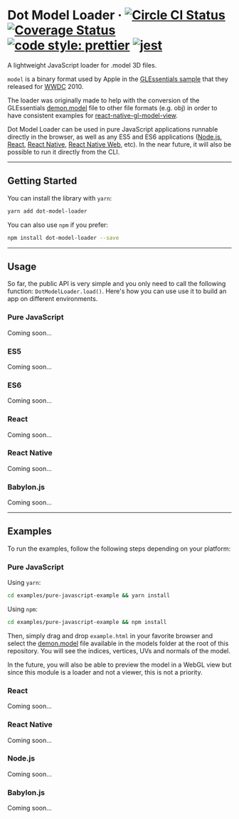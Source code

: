 # Dot Model Loader &middot; [![Circle CI Status](https://circleci.com/gh/PatriceVignola/dot-model-loader.svg?style=shield)](https://circleci.com/gh/PatriceVignola/dot-model-loader) [![Coverage Status](https://coveralls.io/repos/github/PatriceVignola/dot-model-loader/badge.svg?branch=master)](https://coveralls.io/github/PatriceVignola/dot-model-loader?branch=master) [![code style: prettier](https://img.shields.io/badge/code_style-prettier-ff69b4.svg?style=flat-square)](https://github.com/prettier/prettier) [![jest](https://facebook.github.io/jest/img/jest-badge.svg)](https://github.com/facebook/jest)

A lightweight JavaScript loader for .model 3D files.

`model` is a binary format used by Apple in the [GLEssentials sample](https://developer.apple.com/library/content/samplecode/GLEssentials/Introduction/Intro.html) that they released for [WWDC](https://developer.apple.com/wwdc/) 2010.

The loader was originally made to help with the conversion of the GLEssentials [demon.model](https://github.com/PatriceVignola/dot-model-loader/blob/master/models/demon.model) file to other file formats (e.g. obj) in order to have consistent examples for [react-native-gl-model-view](https://github.com/rastapasta/react-native-gl-model-view).

Dot Model Loader can be used in pure JavaScript applications runnable directly in the browser, as well as any ES5 and ES6 applications ([Node.js](https://nodejs.org/), [React](https://reactjs.org/), [React Native](https://facebook.github.io/react-native/), [React Native Web](https://github.com/necolas/react-native-web), etc). In the near future, it will also be possible to run it directly from the CLI.

---

## Getting Started

You can install the library with `yarn`:
```sh
yarn add dot-model-loader
```
You can also use `npm` if you prefer:
```sh
npm install dot-model-loader --save
```

---

## Usage

So far, the public API is very simple and you only need to call the following function: `DotModelLoader.load()`. Here's how you can use use it to build an app on different environments.

### Pure JavaScript

Coming soon...

### ES5

Coming soon...

### ES6

Coming soon...

### React

Coming soon...

### React Native

Coming soon...

### Babylon.js

Coming soon...

---

## Examples

To run the examples, follow the following steps depending on your platform:

### Pure JavaScript

Using `yarn`:
```sh
cd examples/pure-javascript-example && yarn install
```

Using `npm`:
```sh
cd examples/pure-javascript-example && npm install
```

Then, simply drag and drop `example.html` in your favorite browser and select the [demon.model](https://github.com/PatriceVignola/dot-model-loader/blob/master/models/demon.model) file available in the models folder at the root of this repository. You will see the indices, vertices, UVs and normals of the model.

In the future, you will also be able to preview the model in a WebGL view but since this module is a loader and not a viewer, this is not a priority.

### React

Coming soon...

### React Native

Coming soon...

### Node.js

Coming soon...

### Babylon.js

Coming soon...
